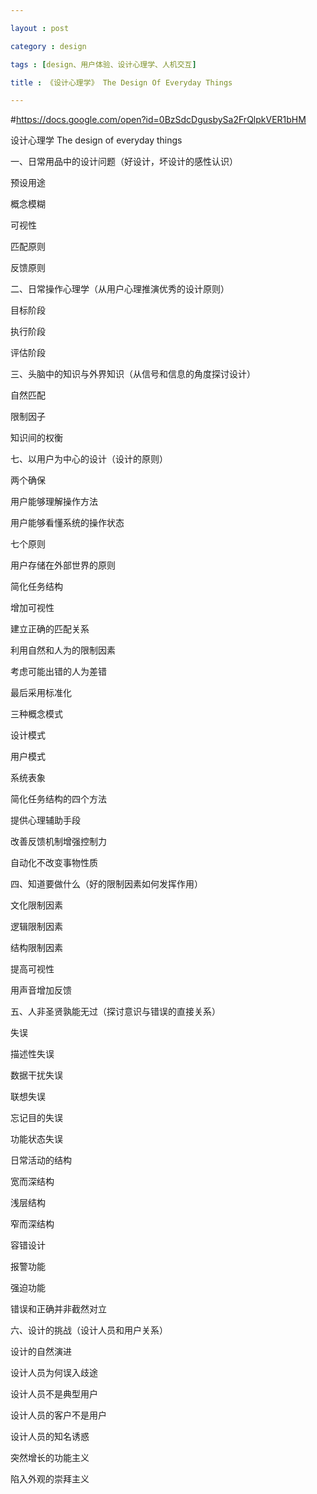 ```yaml
---

layout : post

category : design

tags : [design、用户体验、设计心理学、人机交互]

title : 《设计心理学》 The Design Of Everyday Things

---
```



#<a href="https://docs.google.com/open?id=0BzSdcDgusbySa2FrQlpkVER1bHM">https://docs.google.com/open?id=0BzSdcDgusbySa2FrQlpkVER1bHM</a>

<?xml version="1.0"?>
<map version="0.9.0">
  <node id="z6S0mCzo">
    <richcontent TYPE="NODE">
      <html>
        <head/>
        <body>
          <p>&#x8BBE;&#x8BA1;&#x5FC3;&#x7406;&#x5B66; The design of everyday things</p>
        </body>
      </html>
    </richcontent>
    <node id="CXMajCbZ" POSITION="right">
      <richcontent TYPE="NODE">
        <html>
          <head/>
          <body>
            <p>&#x4E00;&#x3001;&#x65E5;&#x5E38;&#x7528;&#x54C1;&#x4E2D;&#x7684;&#x8BBE;&#x8BA1;&#x95EE;&#x9898;&#xFF08;&#x597D;&#x8BBE;&#x8BA1;&#xFF0C;&#x574F;&#x8BBE;&#x8BA1;&#x7684;&#x611F;&#x6027;&#x8BA4;&#x8BC6;&#xFF09;</p>
          </body>
        </html>
      </richcontent>
      <node id="YyoM3TBs" POSITION="right">
        <richcontent TYPE="NODE">
          <html>
            <head/>
            <body>
              <p>&#x9884;&#x8BBE;&#x7528;&#x9014;</p>
            </body>
          </html>
        </richcontent>
      </node>
      <node id="pDDRRitd" POSITION="right">
        <richcontent TYPE="NODE">
          <html>
            <head/>
            <body>
              <p>&#x6982;&#x5FF5;&#x6A21;&#x7CCA;</p>
            </body>
          </html>
        </richcontent>
      </node>
      <node id="YVOUEC1L" POSITION="right">
        <richcontent TYPE="NODE">
          <html>
            <head/>
            <body>
              <p>&#x53EF;&#x89C6;&#x6027;</p>
            </body>
          </html>
        </richcontent>
      </node>
      <node id="kwhFTc7N" POSITION="right">
        <richcontent TYPE="NODE">
          <html>
            <head/>
            <body>
              <p>&#x5339;&#x914D;&#x539F;&#x5219;</p>
            </body>
          </html>
        </richcontent>
      </node>
      <node id="jzpPe1rI" POSITION="right">
        <richcontent TYPE="NODE">
          <html>
            <head/>
            <body>
              <p>&#x53CD;&#x9988;&#x539F;&#x5219;</p>
            </body>
          </html>
        </richcontent>
      </node>
    </node>
    <node id="ecnNdO28" POSITION="right">
      <richcontent TYPE="NODE">
        <html>
          <head/>
          <body>
            <p>&#x4E8C;&#x3001;&#x65E5;&#x5E38;&#x64CD;&#x4F5C;&#x5FC3;&#x7406;&#x5B66;&#xFF08;&#x4ECE;&#x7528;&#x6237;&#x5FC3;&#x7406;&#x63A8;&#x6F14;&#x4F18;&#x79C0;&#x7684;&#x8BBE;&#x8BA1;&#x539F;&#x5219;&#xFF09;</p>
          </body>
        </html>
      </richcontent>
      <node id="fP3RYOLH" POSITION="right">
        <richcontent TYPE="NODE">
          <html>
            <head/>
            <body>
              <p>&#x76EE;&#x6807;&#x9636;&#x6BB5;</p>
            </body>
          </html>
        </richcontent>
      </node>
      <node id="uQ5QlFj0" POSITION="right">
        <richcontent TYPE="NODE">
          <html>
            <head/>
            <body>
              <p>&#x6267;&#x884C;&#x9636;&#x6BB5;</p>
            </body>
          </html>
        </richcontent>
      </node>
      <node id="f5YKIXzZ" POSITION="right">
        <richcontent TYPE="NODE">
          <html>
            <head/>
            <body>
              <p>&#x8BC4;&#x4F30;&#x9636;&#x6BB5;</p>
            </body>
          </html>
        </richcontent>
      </node>
    </node>
    <node id="oVN2ihiS" POSITION="left">
      <richcontent TYPE="NODE">
        <html>
          <head/>
          <body>
            <p>&#x4E09;&#x3001;&#x5934;&#x8111;&#x4E2D;&#x7684;&#x77E5;&#x8BC6;&#x4E0E;&#x5916;&#x754C;&#x77E5;&#x8BC6;&#xFF08;&#x4ECE;&#x4FE1;&#x53F7;&#x548C;&#x4FE1;&#x606F;&#x7684;&#x89D2;&#x5EA6;&#x63A2;&#x8BA8;&#x8BBE;&#x8BA1;&#xFF09;</p>
          </body>
        </html>
      </richcontent>
      <node id="NCMHLuOm" POSITION="left">
        <richcontent TYPE="NODE">
          <html>
            <head/>
            <body>
              <p>&#x81EA;&#x7136;&#x5339;&#x914D;</p>
            </body>
          </html>
        </richcontent>
      </node>
      <node id="omR5V25W" POSITION="left">
        <richcontent TYPE="NODE">
          <html>
            <head/>
            <body>
              <p>&#x9650;&#x5236;&#x56E0;&#x5B50;</p>
            </body>
          </html>
        </richcontent>
      </node>
      <node id="Zd3jQnRz" POSITION="left">
        <richcontent TYPE="NODE">
          <html>
            <head/>
            <body>
              <p>&#x77E5;&#x8BC6;&#x95F4;&#x7684;&#x6743;&#x8861;</p>
            </body>
          </html>
        </richcontent>
      </node>
    </node>
    <node id="UM1okmyw" POSITION="right">
      <richcontent TYPE="NODE">
        <html>
          <head/>
          <body>
            <p>&#x4E03;&#x3001;&#x4EE5;&#x7528;&#x6237;&#x4E3A;&#x4E2D;&#x5FC3;&#x7684;&#x8BBE;&#x8BA1;&#xFF08;&#x8BBE;&#x8BA1;&#x7684;&#x539F;&#x5219;&#xFF09;</p>
          </body>
        </html>
      </richcontent>
      <node id="jlBW7ZEM" POSITION="right">
        <richcontent TYPE="NODE">
          <html>
            <head/>
            <body>
              <p>&#x4E24;&#x4E2A;&#x786E;&#x4FDD;</p>
            </body>
          </html>
        </richcontent>
        <node id="IFGHNmqa" POSITION="right">
          <richcontent TYPE="NODE">
            <html>
              <head/>
              <body>
                <p>&#x7528;&#x6237;&#x80FD;&#x591F;&#x7406;&#x89E3;&#x64CD;&#x4F5C;&#x65B9;&#x6CD5;</p>
              </body>
            </html>
          </richcontent>
        </node>
        <node id="m608mu7F" POSITION="right">
          <richcontent TYPE="NODE">
            <html>
              <head/>
              <body>
                <p>&#x7528;&#x6237;&#x80FD;&#x591F;&#x770B;&#x61C2;&#x7CFB;&#x7EDF;&#x7684;&#x64CD;&#x4F5C;&#x72B6;&#x6001;</p>
              </body>
            </html>
          </richcontent>
        </node>
      </node>
      <node id="miNh43hd" POSITION="right">
        <richcontent TYPE="NODE">
          <html>
            <head/>
            <body>
              <p>&#x4E03;&#x4E2A;&#x539F;&#x5219;</p>
            </body>
          </html>
        </richcontent>
        <node id="SCYi7Fzm" POSITION="right">
          <richcontent TYPE="NODE">
            <html>
              <head/>
              <body>
                <p>&#x7528;&#x6237;&#x5B58;&#x50A8;&#x5728;&#x5916;&#x90E8;&#x4E16;&#x754C;&#x7684;&#x539F;&#x5219;</p>
              </body>
            </html>
          </richcontent>
        </node>
        <node id="QyPrUdr3" POSITION="right">
          <richcontent TYPE="NODE">
            <html>
              <head/>
              <body>
                <p>&#x7B80;&#x5316;&#x4EFB;&#x52A1;&#x7ED3;&#x6784;</p>
              </body>
            </html>
          </richcontent>
        </node>
        <node id="xdYs6Rqg" POSITION="right">
          <richcontent TYPE="NODE">
            <html>
              <head/>
              <body>
                <p>&#x589E;&#x52A0;&#x53EF;&#x89C6;&#x6027;</p>
              </body>
            </html>
          </richcontent>
        </node>
        <node id="MMex0jJR" POSITION="right">
          <richcontent TYPE="NODE">
            <html>
              <head/>
              <body>
                <p>&#x5EFA;&#x7ACB;&#x6B63;&#x786E;&#x7684;&#x5339;&#x914D;&#x5173;&#x7CFB;</p>
              </body>
            </html>
          </richcontent>
        </node>
        <node id="nYEsAqUC" POSITION="right">
          <richcontent TYPE="NODE">
            <html>
              <head/>
              <body>
                <p>&#x5229;&#x7528;&#x81EA;&#x7136;&#x548C;&#x4EBA;&#x4E3A;&#x7684;&#x9650;&#x5236;&#x56E0;&#x7D20;</p>
              </body>
            </html>
          </richcontent>
        </node>
        <node id="tfRslyeR" POSITION="right">
          <richcontent TYPE="NODE">
            <html>
              <head/>
              <body>
                <p>&#x8003;&#x8651;&#x53EF;&#x80FD;&#x51FA;&#x9519;&#x7684;&#x4EBA;&#x4E3A;&#x5DEE;&#x9519;</p>
              </body>
            </html>
          </richcontent>
        </node>
        <node id="nruZR3fZ" POSITION="right">
          <richcontent TYPE="NODE">
            <html>
              <head/>
              <body>
                <p>&#x6700;&#x540E;&#x91C7;&#x7528;&#x6807;&#x51C6;&#x5316;</p>
              </body>
            </html>
          </richcontent>
        </node>
      </node>
      <node id="hH6rHPQh" POSITION="right">
        <richcontent TYPE="NODE">
          <html>
            <head/>
            <body>
              <p>&#x4E09;&#x79CD;&#x6982;&#x5FF5;&#x6A21;&#x5F0F;</p>
            </body>
          </html>
        </richcontent>
        <node id="qbmfZMzo" POSITION="right">
          <richcontent TYPE="NODE">
            <html>
              <head/>
              <body>
                <p>&#x8BBE;&#x8BA1;&#x6A21;&#x5F0F;</p>
              </body>
            </html>
          </richcontent>
        </node>
        <node id="NNRrPFVK" POSITION="right">
          <richcontent TYPE="NODE">
            <html>
              <head/>
              <body>
                <p>&#x7528;&#x6237;&#x6A21;&#x5F0F;</p>
              </body>
            </html>
          </richcontent>
        </node>
        <node id="YMeeqOlq" POSITION="right">
          <richcontent TYPE="NODE">
            <html>
              <head/>
              <body>
                <p>&#x7CFB;&#x7EDF;&#x8868;&#x8C61;</p>
              </body>
            </html>
          </richcontent>
        </node>
      </node>
      <node id="QgcTzjym" POSITION="right">
        <richcontent TYPE="NODE">
          <html>
            <head/>
            <body>
              <p>&#x7B80;&#x5316;&#x4EFB;&#x52A1;&#x7ED3;&#x6784;&#x7684;&#x56DB;&#x4E2A;&#x65B9;&#x6CD5;</p>
            </body>
          </html>
        </richcontent>
        <node id="ATMQQ1K5" POSITION="right">
          <richcontent TYPE="NODE">
            <html>
              <head/>
              <body>
                <p>&#x63D0;&#x4F9B;&#x5FC3;&#x7406;&#x8F85;&#x52A9;&#x624B;&#x6BB5;</p>
              </body>
            </html>
          </richcontent>
        </node>
        <node id="CZXXEw1f" POSITION="right">
          <richcontent TYPE="NODE">
            <html>
              <head/>
              <body>
                <p>&#x6539;&#x5584;&#x53CD;&#x9988;&#x673A;&#x5236;&#x589E;&#x5F3A;&#x63A7;&#x5236;&#x529B;</p>
              </body>
            </html>
          </richcontent>
        </node>
        <node id="NadJ1mqv" POSITION="right">
          <richcontent TYPE="NODE">
            <html>
              <head/>
              <body>
                <p>&#x81EA;&#x52A8;&#x5316;&#x4E0D;&#x6539;&#x53D8;&#x4E8B;&#x7269;&#x6027;&#x8D28;</p>
              </body>
            </html>
          </richcontent>
        </node>
      </node>
    </node>
    <node id="EfX4HO2H" POSITION="left">
      <richcontent TYPE="NODE">
        <html>
          <head/>
          <body>
            <p>&#x56DB;&#x3001;&#x77E5;&#x9053;&#x8981;&#x505A;&#x4EC0;&#x4E48;&#xFF08;&#x597D;&#x7684;&#x9650;&#x5236;&#x56E0;&#x7D20;&#x5982;&#x4F55;&#x53D1;&#x6325;&#x4F5C;&#x7528;&#xFF09;</p>
          </body>
        </html>
      </richcontent>
      <node id="dHQuZK0n" POSITION="left">
        <richcontent TYPE="NODE">
          <html>
            <head/>
            <body>
              <p>&#x6587;&#x5316;&#x9650;&#x5236;&#x56E0;&#x7D20;</p>
            </body>
          </html>
        </richcontent>
      </node>
      <node id="tgb8zdVW" POSITION="left">
        <richcontent TYPE="NODE">
          <html>
            <head/>
            <body>
              <p>&#x903B;&#x8F91;&#x9650;&#x5236;&#x56E0;&#x7D20;</p>
            </body>
          </html>
        </richcontent>
      </node>
      <node id="Ym5ZU1oj" POSITION="left">
        <richcontent TYPE="NODE">
          <html>
            <head/>
            <body>
              <p>&#x7ED3;&#x6784;&#x9650;&#x5236;&#x56E0;&#x7D20;</p>
            </body>
          </html>
        </richcontent>
      </node>
      <node id="tes05qDm" POSITION="left">
        <richcontent TYPE="NODE">
          <html>
            <head/>
            <body>
              <p>&#x63D0;&#x9AD8;&#x53EF;&#x89C6;&#x6027;</p>
            </body>
          </html>
        </richcontent>
      </node>
      <node id="pf67vssX" POSITION="left">
        <richcontent TYPE="NODE">
          <html>
            <head/>
            <body>
              <p>&#x7528;&#x58F0;&#x97F3;&#x589E;&#x52A0;&#x53CD;&#x9988;</p>
            </body>
          </html>
        </richcontent>
      </node>
    </node>
    <node id="QQmvbKNo" POSITION="right">
      <richcontent TYPE="NODE">
        <html>
          <head/>
          <body>
            <p>&#x4E94;&#x3001;&#x4EBA;&#x975E;&#x5723;&#x8D24;&#x5B70;&#x80FD;&#x65E0;&#x8FC7;&#xFF08;&#x63A2;&#x8BA8;&#x610F;&#x8BC6;&#x4E0E;&#x9519;&#x8BEF;&#x7684;&#x76F4;&#x63A5;&#x5173;&#x7CFB;&#xFF09;</p>
          </body>
        </html>
      </richcontent>
      <node id="HpMib2FZ" POSITION="right">
        <richcontent TYPE="NODE">
          <html>
            <head/>
            <body>
              <p>&#x5931;&#x8BEF;</p>
            </body>
          </html>
        </richcontent>
        <node id="xbfSUEQ3" POSITION="right">
          <richcontent TYPE="NODE">
            <html>
              <head/>
              <body>
                <p>&#x63CF;&#x8FF0;&#x6027;&#x5931;&#x8BEF;</p>
              </body>
            </html>
          </richcontent>
        </node>
        <node id="dvRw02hE" POSITION="right">
          <richcontent TYPE="NODE">
            <html>
              <head/>
              <body>
                <p>&#x6570;&#x636E;&#x5E72;&#x6270;&#x5931;&#x8BEF;</p>
              </body>
            </html>
          </richcontent>
        </node>
        <node id="F5l1MOkg" POSITION="right">
          <richcontent TYPE="NODE">
            <html>
              <head/>
              <body>
                <p>&#x8054;&#x60F3;&#x5931;&#x8BEF;</p>
              </body>
            </html>
          </richcontent>
        </node>
        <node id="ZPy3uFbD" POSITION="right">
          <richcontent TYPE="NODE">
            <html>
              <head/>
              <body>
                <p>&#x5FD8;&#x8BB0;&#x76EE;&#x7684;&#x5931;&#x8BEF;</p>
              </body>
            </html>
          </richcontent>
        </node>
        <node id="H5EvAqzN" POSITION="right">
          <richcontent TYPE="NODE">
            <html>
              <head/>
              <body>
                <p>&#x529F;&#x80FD;&#x72B6;&#x6001;&#x5931;&#x8BEF;</p>
              </body>
            </html>
          </richcontent>
        </node>
      </node>
      <node id="zRrK58zT" POSITION="right">
        <richcontent TYPE="NODE">
          <html>
            <head/>
            <body>
              <p>&#x65E5;&#x5E38;&#x6D3B;&#x52A8;&#x7684;&#x7ED3;&#x6784;</p>
            </body>
          </html>
        </richcontent>
        <node id="A8si2ENl" POSITION="right">
          <richcontent TYPE="NODE">
            <html>
              <head/>
              <body>
                <p>&#x5BBD;&#x800C;&#x6DF1;&#x7ED3;&#x6784;</p>
              </body>
            </html>
          </richcontent>
        </node>
        <node id="R3taAiyY" POSITION="right">
          <richcontent TYPE="NODE">
            <html>
              <head/>
              <body>
                <p>&#x6D45;&#x5C42;&#x7ED3;&#x6784;</p>
              </body>
            </html>
          </richcontent>
        </node>
        <node id="FVuSGht0" POSITION="right">
          <richcontent TYPE="NODE">
            <html>
              <head/>
              <body>
                <p>&#x7A84;&#x800C;&#x6DF1;&#x7ED3;&#x6784;</p>
              </body>
            </html>
          </richcontent>
        </node>
      </node>
      <node id="xCvCzBeM" POSITION="right">
        <richcontent TYPE="NODE">
          <html>
            <head/>
            <body>
              <p>&#x5BB9;&#x9519;&#x8BBE;&#x8BA1;</p>
            </body>
          </html>
        </richcontent>
        <node id="FqFwxBuK" POSITION="right">
          <richcontent TYPE="NODE">
            <html>
              <head/>
              <body>
                <p>&#x62A5;&#x8B66;&#x529F;&#x80FD;</p>
              </body>
            </html>
          </richcontent>
        </node>
        <node id="K7Oq3yMu" POSITION="right">
          <richcontent TYPE="NODE">
            <html>
              <head/>
              <body>
                <p>&#x5F3A;&#x8FEB;&#x529F;&#x80FD;</p>
              </body>
            </html>
          </richcontent>
        </node>
      </node>
      <node id="Prz8rawe" POSITION="right">
        <richcontent TYPE="NODE">
          <html>
            <head/>
            <body>
              <p>&#x9519;&#x8BEF;&#x548C;&#x6B63;&#x786E;&#x5E76;&#x975E;&#x622A;&#x7136;&#x5BF9;&#x7ACB;</p>
            </body>
          </html>
        </richcontent>
      </node>
    </node>
    <node id="z17CTtzR" POSITION="left">
      <richcontent TYPE="NODE">
        <html>
          <head/>
          <body>
            <p>&#x516D;&#x3001;&#x8BBE;&#x8BA1;&#x7684;&#x6311;&#x6218;&#xFF08;&#x8BBE;&#x8BA1;&#x4EBA;&#x5458;&#x548C;&#x7528;&#x6237;&#x5173;&#x7CFB;&#xFF09;</p>
          </body>
        </html>
      </richcontent>
      <node id="PIbm7hl1" POSITION="left">
        <richcontent TYPE="NODE">
          <html>
            <head/>
            <body>
              <p>&#x8BBE;&#x8BA1;&#x7684;&#x81EA;&#x7136;&#x6F14;&#x8FDB;</p>
            </body>
          </html>
        </richcontent>
      </node>
      <node id="B6N6izTR" POSITION="left">
        <richcontent TYPE="NODE">
          <html>
            <head/>
            <body>
              <p>&#x8BBE;&#x8BA1;&#x4EBA;&#x5458;&#x4E3A;&#x4F55;&#x8BEF;&#x5165;&#x6B67;&#x9014;</p>
            </body>
          </html>
        </richcontent>
        <node id="pDtKkn07" POSITION="left">
          <richcontent TYPE="NODE">
            <html>
              <head/>
              <body>
                <p>&#x8BBE;&#x8BA1;&#x4EBA;&#x5458;&#x4E0D;&#x662F;&#x5178;&#x578B;&#x7528;&#x6237;</p>
              </body>
            </html>
          </richcontent>
        </node>
        <node id="Fsvxp8nU" POSITION="left">
          <richcontent TYPE="NODE">
            <html>
              <head/>
              <body>
                <p>&#x8BBE;&#x8BA1;&#x4EBA;&#x5458;&#x7684;&#x5BA2;&#x6237;&#x4E0D;&#x662F;&#x7528;&#x6237;</p>
              </body>
            </html>
          </richcontent>
        </node>
      </node>
      <node id="aG1RPptq" POSITION="left">
        <richcontent TYPE="NODE">
          <html>
            <head/>
            <body>
              <p>&#x8BBE;&#x8BA1;&#x4EBA;&#x5458;&#x7684;&#x77E5;&#x540D;&#x8BF1;&#x60D1;</p>
            </body>
          </html>
        </richcontent>
        <node id="neXU5ogX" POSITION="left">
          <richcontent TYPE="NODE">
            <html>
              <head/>
              <body>
                <p>&#x7A81;&#x7136;&#x589E;&#x957F;&#x7684;&#x529F;&#x80FD;&#x4E3B;&#x4E49;</p>
              </body>
            </html>
          </richcontent>
        </node>
        <node id="P3RLmLeU" POSITION="left">
          <richcontent TYPE="NODE">
            <html>
              <head/>
              <body>
                <p>&#x9677;&#x5165;&#x5916;&#x89C2;&#x7684;&#x5D07;&#x62DC;&#x4E3B;&#x4E49;</p>
              </body>
            </html>
          </richcontent>
        </node>
      </node>
    </node>
  </node>
</map>
